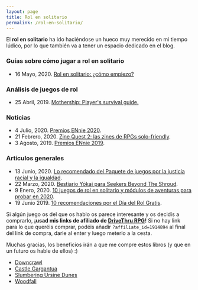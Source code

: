 ```yaml
---
layout: page
title: Rol en solitario
permalink: /rol-en-solitario/
---
```


El **rol en solitario** ha ido haciéndose un hueco muy merecido en mi tiempo
lúdico, por lo que también va a tener un espacio dedicado en el blog.


### Guías sobre cómo jugar a rol en solitario

* 16 Mayo, 2020. [Rol en solitario: ¿cómo
  empiezo?]({{site.baseurl}}/2020/05/16/rol-en-solitario-como-empiezo/)

### Análisis de juegos de rol

* 25 Abril, 2019. [Mothership: Player's survival
  guide.]({{site.baseurl}}/2019/04/25/rol-mothership/)


### Noticias

* 4 Julio, 2020. [Premios ENnie
  2020]({{site.baseurl}}/2020/07/04/rol-ennie-awards-2020/).
* 21 Febrero, 2020. [Zine Quest 2: las zines de RPGs
  solo-friendly]({{site.baseurl}}/2020/02/21/rol-zinequest-2/).
* 3 Agosto, 2019. [Premios ENnie
  2019]({{site.baseurl}}/2019/08/03/noticias-ennie-awards/).


### Artículos generales

* 13 Junio, 2020. [Lo recomendado del Paquete de juegos por la justicia
  racial y la
  igualdad]({{site.baseurl}}/2020/06/13/rol-bundle-for-racial-justice-and-equality/).
* 22 Marzo, 2020. [Bestiario Yōkai para Seekers Beyond The
  Shroud]({{site.baseurl}}/2020/03/22/rol-bestiario-yokai-para-seekers/).
* 9 Enero, 2020. [10 juegos de rol en solitario y módulos de aventuras para
  probar en
  2020]({{site.baseurl}}/2020/01/09/rol-10-juegos-aventuras-para-2020/).
* 19 Junio 2019. [10 recomendaciones por el Día del Rol
  Gratis]({{site.baseurl}}/2019/06/16/rol-recomendaciones-dia-rol-gratis/). 



Si algún juego os del que os hablo os parece interesante y os decidís a
comprarlo, **¡usad mis links de afiliado de [DriveThru
RPG](https://www.drivethrurpg.com/?affiliate_id=1914894)!** Si no hay link
para lo que queréis comprar, podéis añadir ``?affiliate_id=1914894`` al final
del link de compra, darle al enter y luego meterlo a la cesta.

Muchas gracias, los beneficios irán a que me compre estos libros (y que en un
futuro os hable de ellos) :) 

* [Downcrawl](https://www.drivethrurpg.com/product/278571/Downcrawl?affiliate_id=1914894)
* [Castle
  Gargantua](https://www.drivethrurpg.com/product/149190/Castle-Gargantu?affiliate_id=1914894)
* [Slumbering Ursine
  Dunes](https://www.drivethrurpg.com/product/140450/Slumbering-Ursine-Dunes?affiliate_id=1914894)
* [Woodfall](https://www.drivethrurpg.com/product/258469/Woodfall?affiliate_id=1914894)
